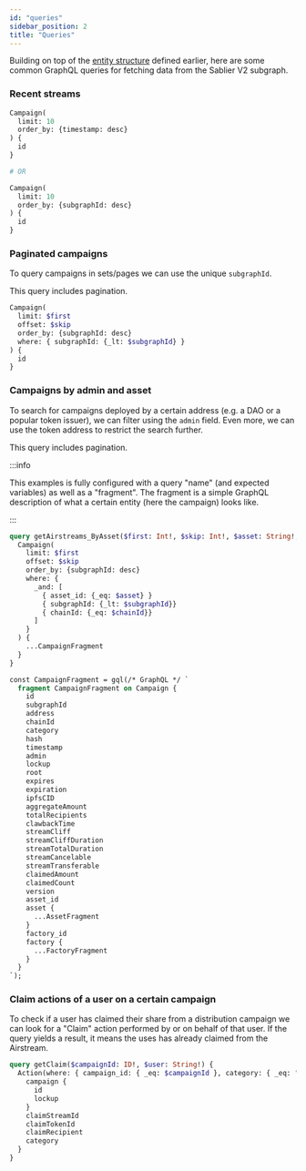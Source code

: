 ```yaml
---
id: "queries"
sidebar_position: 2
title: "Queries"
---
```


Building on top of the [entity structure](/api/subgraphs/merkle/entities) defined earlier, here are some common GraphQL
queries for fetching data from the Sablier V2 subgraph.

### Recent streams

```graphql title="The 10 most recent campaigns"
Campaign(
  limit: 10
  order_by: {timestamp: desc}
) {
  id
}

# OR

Campaign(
  limit: 10
  order_by: {subgraphId: desc}
) {
  id
}

```

### Paginated campaigns

To query campaigns in sets/pages we can use the unique `subgraphId`.

This query includes pagination.

```graphql title="The next campaigns indexed before the last seen subgraphId"
Campaign(
  limit: $first
  offset: $skip
  order_by: {subgraphId: desc}
  where: { subgraphId: {_lt: $subgraphId} }
) {
  id
}
```

### Campaigns by admin and asset

To search for campaigns deployed by a certain address (e.g. a DAO or a popular token issuer), we can filter using the
`admin` field. Even more, we can use the token address to restrict the search further.

This query includes pagination.

:::info

This examples is fully configured with a query "name" (and expected variables) as well as a "fragment". The fragment is
a simple GraphQL description of what a certain entity (here the campaign) looks like.

:::

```graphql title="The next campaigns created by an address with a certain asset"
query getAirstreams_ByAsset($first: Int!, $skip: Int!, $asset: String!, $subgraphId: BigInt!, $chainId: BigInt!) {
  Campaign(
    limit: $first
    offset: $skip
    order_by: {subgraphId: desc}
    where: {
      _and: [
        { asset_id: {_eq: $asset} }
        { subgraphId: {_lt: $subgraphId}}
        { chainId: {_eq: $chainId}}
      ]
    }
  ) {
    ...CampaignFragment
  }
}

const CampaignFragment = gql(/* GraphQL */ `
  fragment CampaignFragment on Campaign {
    id
    subgraphId
    address
    chainId
    category
    hash
    timestamp
    admin
    lockup
    root
    expires
    expiration
    ipfsCID
    aggregateAmount
    totalRecipients
    clawbackTime
    streamCliff
    streamCliffDuration
    streamTotalDuration
    streamCancelable
    streamTransferable
    claimedAmount
    claimedCount
    version
    asset_id
    asset {
      ...AssetFragment
    }
    factory_id
    factory {
      ...FactoryFragment
    }
  }
`);

```

### Claim actions of a user on a certain campaign

To check if a user has claimed their share from a distribution campaign we can look for a "Claim" action performed by or
on behalf of that user. If the query yields a result, it means the uses has already claimed from the Airstream.

```graphql title="Claim action of a user on a certain campaign"
query getClaim($campaignId: ID!, $user: String!) {
  Action(where: { campaign_id: { _eq: $campaignId }, category: { _eq: "Claim" }, claimRecipient: { _eq: $uer } }) {
    campaign {
      id
      lockup
    }
    claimStreamId
    claimTokenId
    claimRecipient
    category
  }
}
```
